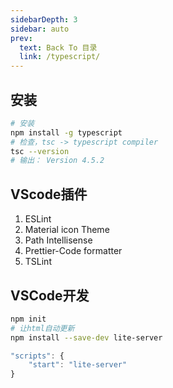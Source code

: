 ```yaml
---
sidebarDepth: 3
sidebar: auto
prev:
  text: Back To 目录
  link: /typescript/
---
```




## 安装

```sh {2}
# 安装
npm install -g typescript
# 检查，tsc -> typescript compiler
tsc --version
# 输出： Version 4.5.2
```



## VScode插件

1. ESLint
2. Material icon Theme
3. Path Intellisense
4. Prettier-Code formatter
5. TSLint

## VSCode开发

```sh
npm init
# 让html自动更新
npm install --save-dev lite-server
```

```js
"scripts": {
	"start": "lite-server"
}
```

